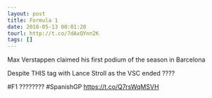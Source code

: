 ```yaml
---
layout: post
title: Formula 1
date: 2018-05-13 00:01:20
tourl: http://t.co/7dAxQYnn2K
tags: []
---
```

Max Verstappen claimed his first podium of the season in Barcelona

Despite THIS tag with Lance Stroll as the VSC ended ????

#F1  ???????? #SpanishGP https://t.co/Q7rsWqMSVH